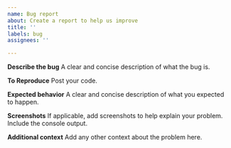 ```yaml
---
name: Bug report
about: Create a report to help us improve
title: ''
labels: bug
assignees: ''

---
```


**Describe the bug**
A clear and concise description of what the bug is.

**To Reproduce**
Post your code.

**Expected behavior**
A clear and concise description of what you expected to happen.

**Screenshots**
If applicable, add screenshots to help explain your problem. Include the console output.

**Additional context**
Add any other context about the problem here.
